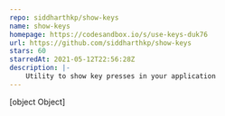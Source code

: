 ```yaml
---
repo: siddharthkp/show-keys
name: show-keys
homepage: https://codesandbox.io/s/use-keys-duk76
url: https://github.com/siddharthkp/show-keys
stars: 60
starredAt: 2021-05-12T22:56:28Z
description: |-
    Utility to show key presses in your application
---
```


[object Object]
